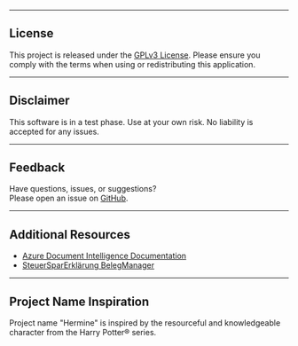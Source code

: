 
---

## License

This project is released under the [GPLv3 License](./LICENSE). Please ensure you comply with the
terms when using or redistributing this application.

---

## Disclaimer

This software is in a test phase. Use at your own risk. No liability is accepted for any issues.

---

## Feedback

Have questions, issues, or suggestions?  
Please open an issue
on [GitHub](https://github.com/SchulteMarkus/Sse-BelMngr-Hermine_inprogress/issues).

---

## Additional Resources

- [Azure Document Intelligence Documentation](https://learn.microsoft.com/en-us/azure/applied-ai-services/form-recognizer/overview)
- [SteuerSparErklärung BelegManager](https://www.steuertipps.de/steuererklaerung/software/steuer-spar-erklaerung)

---

## Project Name Inspiration

Project name "Hermine" is inspired by the resourceful and knowledgeable character from the Harry
Potter® series.
